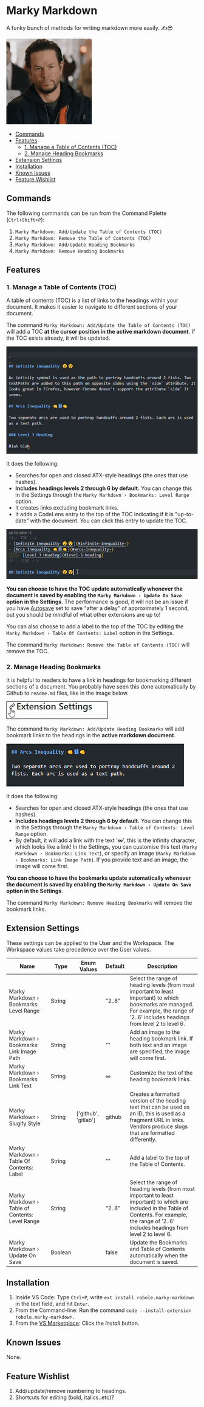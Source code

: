 # Marky Markdown

A funky bunch of methods for writing markdown more easily. ✍😎

![marky shaking his head](img/marky.gif)

<!-- TOC -->
- [Commands](#commands)
- [Features](#features)
	- [1. Manage a Table of Contents (TOC)](#1-manage-a-table-of-contents-toc)
	- [2. Manage Heading Bookmarks](#2-manage-heading-bookmarks)
- [Extension Settings](#extension-settings)
- [Installation](#installation)
- [Known Issues](#known-issues)
- [Feature Wishlist](#feature-wishlist)
<!-- /TOC -->

## Commands

The following commands can be run from the Command Palette (`Ctrl+Shift+P`):

1. `Marky Markdown: Add/Update the Table of Contents (TOC)`
1. `Marky Markdown: Remove the Table of Contents (TOC)`
1. `Marky Markdown: Add/Update Heading Bookmarks`
1. `Marky Markdown: Remove Heading Bookmarks`

## Features

### 1. Manage a Table of Contents (TOC)

A table of contents (TOC) is a list of links to the headings within your document. It makes it easier to navigate to different sections of your document.

The command `Marky Markdown: Add/Update the Table of Contents (TOC)` will add a TOC **at the cursor position in the active markdown document**. If the TOC exists already, it will be updated.

![Add TOC](img/screenshots/add-toc.gif)

It does the following:

- Searches for open and closed ATX-style headings (the ones that use hashes).
- **Includes headings levels 2 through 6 by default.** You can change this in the Settings through the `Marky Markdown › Bookmarks: Level Range` option.
- It creates links excluding bookmark links.
- It adds a CodeLens entry to the top of the TOC indicating if it is "up-to-date" with the document. You can click this entry to update the TOC.

![Update TOC](img/screenshots/update-toc.gif)

**You can choose to have the TOC update automatically whenever the document is saved by enabling the `Marky Markdown › Update On Save` option in the Settings**. The performance is good, it will not be an issue if you have [Autosave](https://code.visualstudio.com/docs/editor/codebasics#_save-auto-save) set to save "after a delay" of approximately 1 second, but you should be mindful of what other extensions are up to!

You can also choose to add a label to the top of the TOC by editing the `Marky Markdown › Table Of Contents: Label` option in the Settings.

The command `Marky Markdown: Remove the Table of Contents (TOC)` will remove the TOC.

### 2. Manage Heading Bookmarks

It is helpful to readers to have a link in headings for bookmarking different sections of a document. You probably have seen this done automatically by Github to `readme.md` files, like in the image below.

<img src="img/screenshots/heading-link.jpg" style="border:1px black solid;" alt="heading link" /><br>

The command `Marky Markdown: Add/Update Heading Bookmarks` will add bookmark links to the headings in the **active markdown document**.

![add bookmark link to headings](img/screenshots/add-heading-link.gif)

It does the following:

- Searches for open and closed ATX-style headings (the ones that use hashes).
- **Includes headings levels 2 through 6 by default.** You can change this in the Settings through the `Marky Markdown › Table of Contents: Level Range` option.
- By default, it will add a link with the text '**∞**', this is the infinity character, which looks like a link! In the Settings, you can customise this text (`Marky Markdown › Bookmarks: Link Text`), or specify an image (`Marky Markdown › Bookmarks: Link Image Path`). If you provide text and an image, the image will come first.

**You can choose to have the bookmarks update automatically whenever the document is saved by enabling the `Marky Markdown › Update On Save` option in the Settings**.

The command `Marky Markdown: Remove Heading Bookmarks` will remove the bookmark links.

## Extension Settings

These settings can be applied to the User and the Workspace. The Workspace values take precedence over the User values.

| Name                                               | Type    | Enum Values          | Default | Description                                                                                                                                                                                                                                 |
| -------------------------------------------------- | ------- | -------------------- | ------- | ------------------------------------------------------------------------------------------------------------------------------------------------------------------------------------------------------------------------------------------- |
| Marky Markdown › Bookmarks: Level Range              | String  |                      | "2..6"  | Select the range of heading levels (from most important to least important) to which bookmarks are managed. For example, the range of '2..6' includes headings from level 2 to level 6.                                                      |
| Marky Markdown › Bookmarks: Link Image Path          | String  |                      | ""      | Add an image to the heading bookmark link. If both text and an image are specified, the image will come first.                                                                                                                              |
| Marky Markdown › Bookmarks: Link Text                | String  |                      | ∞       | Customize the text of the heading bookmark links.                                                                                                                                                                                           |
| Marky Markdown › Slugify Style             | String  | ['github', 'gitlab'] | github  | Creates a formatted version of the heading text that can be used as an ID, this is used as a fragment URL in links. Vendors produce slugs that are formatted differently. |
| Marky Markdown › Table Of Contents: Label          | String  |                      | ""      | Add a label to the top of the Table of Contents.                                                                                                                                                                                            |
| Marky Markdown › Table of Contents: Level Range              | String  |                      | "2..6"  | Select the range of heading levels (from most important to least important) to which are included in the Table of Contents. For example, the range of '2..6' includes headings from level 2 to level 6.                                                      |
| Marky Markdown › Update On Save | Boolean |                      | false   | Update the Bookmarks and Table of Contents automatically when the document is saved.                                                                                                                                                                      |

## Installation

1. Inside VS Code: Type `Ctrl+P`, write `ext install robole.marky-markdown` in the text field, and hit `Enter`.
1. From the Command-line: Run the command `code --install-extension robole.marky-markdown`.
1. From the [VS Marketplace](https://marketplace.visualstudio.com/items?itemName=robole.marky-markdown): Click the _Install_ button.

## Known Issues

None.

## Feature Wishlist

1. Add/update/remove numbering to headings.
1. Shortcuts for editing (bold, italics..etc)?
